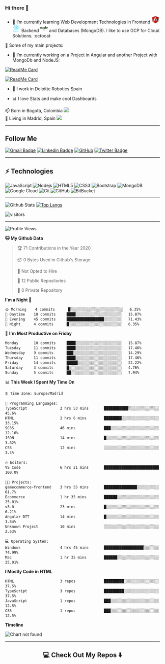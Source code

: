 ### Hi there 👋

- 🌱 I’m currently learning Web Development Technologies in Frontend <img src="https://raw.githubusercontent.com/devicons/devicon/master/icons/angularjs/angularjs-original.svg" alt="angular-js" width="25" height="25" />  <img src="https://raw.githubusercontent.com/devicons/devicon/master/icons/react/react-original-wordmark.svg" alt="react" width="25" height="25" /> Backend <img src="https://raw.githubusercontent.com/devicons/devicon/master/icons/nodejs/nodejs-original-wordmark.svg" alt="nodejs" width="25" height="25" />
 and Databases (MongoDB). I like to use GCP for Cloud Solutions. :octocat:

🚀 Some of my main projects:

- 🔭 I’m currently working on a Project in Angular and another Project with MongoDb and NodeJS:

[![ReadMe Card](https://github-readme-stats.vercel.app/api/pin/?username=minoveaz&repo=angular-web-portfolio)](https://github.com/minoveaz/angular-web-portfolio)

[![ReadMe Card](https://github-readme-stats.vercel.app/api/pin/?username=minoveaz&repo=node-app)](https://github.com/minoveaz/node-app)


-  🤖 I work in Deloitte Robotics Spain

- :bar_chart: I love Stats and make cool Dashboards

<p> 
📫  Born in Bogotá, Colombia <img src="https://image.flaticon.com/icons/svg/197/197575.svg" width="13"/>
<br>
📌  Living in Madrid, Spain <img src="https://image.flaticon.com/icons/svg/197/197593.svg" width="13"/>
</p>

<hr>

## Follow Me


[![Gmail Badge](https://img.shields.io/badge/-ing.miller.vega@gmail.com-c14438?style=flat-square&logo=Gmail&logoColor=white&link=mailto:ing.miller.vega@gmail.com)](mailto:ing.miller.vega@gmail.com)
[![Linkedin Badge](https://img.shields.io/badge/-minoveaz-blue?style=flat-square&logo=Linkedin&logoColor=white&link=https://www.linkedin.com/in/minoveaz/)](https://www.linkedin.com/in/minoveaz/)
[![GitHub](https://img.shields.io/badge/-GitHub-181717?style=flat-square&logo=github&logoColor=white&link=https://github.com/minoveaz)](https://github.com/minoveaz)
[![Twitter Badge](https://img.shields.io/badge/-@minoveaz-00acee?style=flat&logo=Twitter&logoColor=white)](https://twitter.com/intent/follow?screen_name=minoveaz "Follow on Twitter")

<hr>

## ⚡ Technologies

![JavaScript](https://img.shields.io/badge/-JavaScript-black?style=flat-square&logo=javascript)
![Nodejs](https://img.shields.io/badge/-Nodejs-black?style=flat-square&logo=Node.js)
![HTML5](https://img.shields.io/badge/-HTML5-E34F26?style=flat-square&logo=html5&logoColor=white)
![CSS3](https://img.shields.io/badge/-CSS3-1572B6?style=flat-square&logo=css3)
![Bootstrap](https://img.shields.io/badge/-Bootstrap-563D7C?style=flat-square&logo=bootstrap)
![MongoDB](https://img.shields.io/badge/-MongoDB-black?style=flat-square&logo=mongodb)
![Google Cloud](https://img.shields.io/badge/Google%20Cloud-black?style=flat-square&logo=google-cloud)
![Git](https://img.shields.io/badge/-Git-black?style=flat-square&logo=git)
![GitHub](https://img.shields.io/badge/-GitHub-181717?style=flat-square&logo=github)
![BitBucket](https://img.shields.io/badge/-BitBucket-darkblue?style=flat-square&logo=bitbucket)

<hr>

![Github Stats](https://github-readme-stats.vercel.app/api?username=minoveaz&count_private=true&show_icons=true)
[![Top Langs](https://github-readme-stats.vercel.app/api/top-langs/?username=minoveaz&layout=compact)](https://github.com/anuraghazra/github-readme-stats)

![visitors](https://visitor-badge.glitch.me/badge?page_id=minoveaz)

<hr>

<!--START_SECTION:waka-->
![Profile Views](http://img.shields.io/badge/Profile%20Views-159-blue)

**🐱 My Github Data** 

> 🏆 71 Contributions in the Year 2020
 > 
> 📦 0 Bytes Used in Github's Storage 
 > 
> 🚫 Not Opted to Hire
 > 
> 📜 12 Public Repositories
 > 
> 🔑 0 Private Repository 
 > 
**I'm a Night 🦉** 

```text
🌞 Morning    4 commits      █░░░░░░░░░░░░░░░░░░░░░░░░   6.35% 
🌆 Daytime    10 commits     ████░░░░░░░░░░░░░░░░░░░░░   15.87% 
🌃 Evening    45 commits     █████████████████░░░░░░░░   71.43% 
🌙 Night      4 commits      █░░░░░░░░░░░░░░░░░░░░░░░░   6.35%

```
📅 **I'm Most Productive on Friday** 

```text
Monday       10 commits     ████░░░░░░░░░░░░░░░░░░░░░   15.87% 
Tuesday      11 commits     ████░░░░░░░░░░░░░░░░░░░░░   17.46% 
Wednesday    9 commits      ███░░░░░░░░░░░░░░░░░░░░░░   14.29% 
Thursday     11 commits     ████░░░░░░░░░░░░░░░░░░░░░   17.46% 
Friday       14 commits     █████░░░░░░░░░░░░░░░░░░░░   22.22% 
Saturday     3 commits      █░░░░░░░░░░░░░░░░░░░░░░░░   4.76% 
Sunday       5 commits      ██░░░░░░░░░░░░░░░░░░░░░░░   7.94%

```


📊 **This Week I Spent My Time On** 

```text
⌚︎ Time Zone: Europe/Madrid

💬 Programming Languages: 
TypeScript               2 hrs 53 mins       ███████████░░░░░░░░░░░░░░   45.6% 
HTML                     2 hrs 6 mins        ████████░░░░░░░░░░░░░░░░░   33.15% 
SCSS                     46 mins             ███░░░░░░░░░░░░░░░░░░░░░░   12.16% 
JSON                     14 mins             █░░░░░░░░░░░░░░░░░░░░░░░░   3.82% 
CSS                      12 mins             ░░░░░░░░░░░░░░░░░░░░░░░░░   3.4%

🔥 Editors: 
VS Code                  6 hrs 21 mins       █████████████████████████   100.0%

🐱‍💻 Projects: 
gamecommerce-frontend    3 hrs 55 mins       ███████████████░░░░░░░░░░   61.7% 
Ecommerce                1 hr 35 mins        ██████░░░░░░░░░░░░░░░░░░░   25.01% 
v3.0                     23 mins             █░░░░░░░░░░░░░░░░░░░░░░░░   6.21% 
Angular DTT              14 mins             █░░░░░░░░░░░░░░░░░░░░░░░░   3.84% 
Unknown Project          10 mins             ░░░░░░░░░░░░░░░░░░░░░░░░░   2.63%

💻 Operating System: 
Windows                  4 hrs 45 mins       ██████████████████░░░░░░░   74.99% 
Mac                      1 hr 35 mins        ██████░░░░░░░░░░░░░░░░░░░   25.01%

```

**I Mostly Code in HTML** 

```text
HTML                     3 repos             █████████░░░░░░░░░░░░░░░░   37.5% 
TypeScript               3 repos             █████████░░░░░░░░░░░░░░░░   37.5% 
JavaScript               1 repos             ███░░░░░░░░░░░░░░░░░░░░░░   12.5% 
CSS                      1 repos             ███░░░░░░░░░░░░░░░░░░░░░░   12.5%

```


**Timeline**

![Chart not found](https://github.com/minoveaz/minoveaz/blob/master/charts/bar_graph.png) 


<!--END_SECTION:waka-->

<hr>

<h2  align="center">💻 Check Out My Repos ⬇️ </h2>

<!--
**minoveaz/minoveaz** is a ✨ _special_ ✨ repository because its `README.md` (this file) appears on your GitHub profile.

Here are some ideas to get you started:

- 🔭 I’m currently working on ...

- 👯 I’m looking to collaborate on ...
- 🤔 I’m looking for help with ...
- 💬 Ask me about ...
- 📫 How to reach me: ...
- 😄 Pronouns: ...
- ⚡ Fun fact: ...
-->
